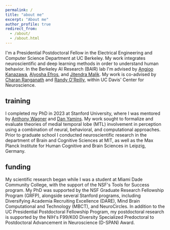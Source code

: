 ```yaml
---
permalink: /
title: "about me"
excerpt: "About me"
author_profile: true
redirect_from: 
  - /about/
  - /about.html
---
```


I'm a Presidential Postdoctoral Fellow in the Electrical Engineering and Computer Science Department at UC Berkeley. My work integrates neuroscientific and deep learning methods in order to understand human behavior. In the Berkeley AI Research (BAIR) lab I'm advised by [Angjoo Kanazawa](https://people.eecs.berkeley.edu/~kanazawa/), [Alyosha Efros](https://www2.eecs.berkeley.edu/Faculty/Homepages/efros.html), and [Jitendra Malik](https://www2.eecs.berkeley.edu/Faculty/Homepages/malik.html). My work is co-advised by [Charan Ranganath](https://neuroscience.ucdavis.edu/people/charan-ranganath) and [Randy O'Reilly](https://neuroengineering.ucdavis.edu/people/randall-oreilly), within UC Davis' Center for Neuroscience.

## training

I completed my PhD in 2023 at Stanford University, where I was mentored by [Anthony Wagner](https://profiles.stanford.edu/anthony-wagner) and [Dan Yamins](https://profiles.stanford.edu/daniel-yamins). My work sought to formalize and evaluate theories of medial temporal lobe (MTL) involvement in perception using a combination of neural, behavioral, and computational approaches. Prior to graduate school I conducted neuroscientific research in the department of Brain and Cognitive Sciences at MIT, as well as the Max Planck Institute for Human Cognitive and Brain Sciences in Leipzig, Germany.

## funding

My scientific research began while I was a student at Miami Dade Community College, with the support of the NSF's Tools for Success program. My PhD was supported by the NSF Graduate Research Fellowship Program (GRFP), alongside several Stanford programs, including Diversifying Academia Recruiting Excellence (DARE), Mind Brain Computational and Technology (MBCT), and NeuroCircles. In addition to the UC Presidential Postdoctoral Fellowship Program, my postdoctoral research is supported by the NIH's F99/K00 Diversity Specialized Predoctoral to Postdoctoral Advancement in Neuroscience (D-SPAN) Award.
